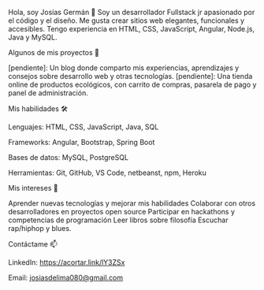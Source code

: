 Hola, soy Josías Germán 👋
Soy un desarrollador Fullstack jr apasionado por el código y el diseño. Me gusta crear sitios web elegantes, funcionales y accesibles. 
Tengo experiencia en HTML, CSS, JavaScript, Angular, Node.js, Java y MySQL.

Algunos de mis proyectos 🚀

[pendiente]: Un blog donde comparto mis experiencias, aprendizajes y consejos sobre desarrollo web y otras tecnologías.
[pendiente]: Una tienda online de productos ecológicos, con carrito de compras, pasarela de pago y panel de administración.

Mis habilidades 🛠️

Lenguajes: HTML, CSS, JavaScript, Java, SQL

Frameworks: Angular, Bootstrap, Spring Boot

Bases de datos: MySQL, PostgreSQL

Herramientas: Git, GitHub, VS Code, netbeanst, npm, Heroku

Mis intereses 🌱

Aprender nuevas tecnologías y mejorar mis habilidades
Colaborar con otros desarrolladores en proyectos open source
Participar en hackathons y competencias de programación
Leer libros sobre filosofía 
Escuchar rap/hiphop y blues.

Contáctame 📫

LinkedIn: https://acortar.link/lY3ZSx

Email: josiasdelima080@gmail.com

<!---
GermanDelima/GermanDelima is a ✨ special ✨ repository because its `README.md` (this file) appears on your GitHub profile.
You can click the Preview link to take a look at your changes.
--->
